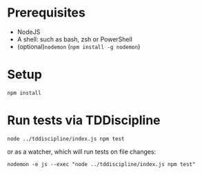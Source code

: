 # Prerequisites
- NodeJS
- A shell: such as bash, zsh or PowerShell
- (optional)`nodemon` (`npm install -g nodemon`)

# Setup
```
npm install
```

# Run tests via TDDiscipline

```
node ../tddiscipline/index.js npm test
```
or as a watcher, which will run tests on file changes:
```
nodemon -e js --exec "node ../tddiscipline/index.js npm test"
```
